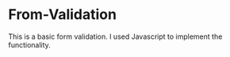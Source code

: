 # From-Validation

This is a basic form validation. I used Javascript to implement the functionality.
